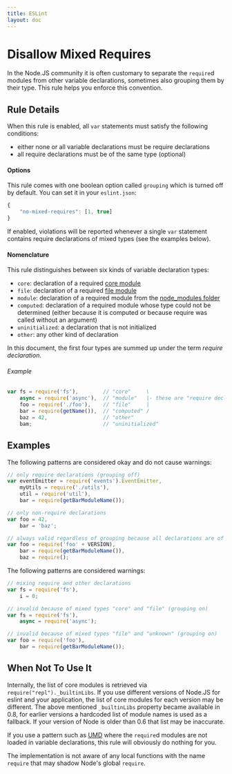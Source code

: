 ```yaml
---
title: ESLint
layout: doc
---
```

# Disallow Mixed Requires

In the Node.JS community it is often customary to separate the `require`d modules from other variable declarations, sometimes also grouping them by their type. This rule helps you enforce this convention.

## Rule Details

When this rule is enabled, all `var` statements must satisfy the following conditions:

 - either none or all variable declarations must be require declarations
 - all require declarations must be of the same type (optional)

#### Options

This rule comes with one boolean option called `grouping` which is turned off by default. You can set it in your `eslint.json`:

```js
{
    "no-mixed-requires": [1, true]
}
```
If enabled, violations will be reported whenever a single `var` statement contains require declarations of mixed types (see the examples below).

#### Nomenclature
This rule distinguishes between six kinds of variable declaration types:
 - `core`: declaration of a required [core module][1]
 - `file`: declaration of a required [file module][2]
 - `module`: declaration of a required module from the [node_modules folder][3]
 - `computed`: declaration of a required module whose type could not be determined (either because it is computed or because require was called without an argument)
 - `uninitialized`: a declaration that is not initialized
 - `other`: any other kind of declaration

In this document, the first four types are summed up under the term *require declaration*.

###### Example
```javascript
var fs = require('fs'),        // "core"     \
    async = require('async'),  // "module"   |- these are "require declaration"s
    foo = require('./foo'),    // "file"     |
    bar = require(getName()),  // "computed" /
    baz = 42,                  // "other"
    bam;                       // "uninitialized"
```

## Examples

The following patterns are considered okay and do not cause warnings:

```js
// only require declarations (grouping off)
var eventEmitter = require('events').EventEmitter,
    myUtils = require('./utils'),
    util = require('util'),
    bar = require(getBarModuleName());

// only non-require declarations
var foo = 42,
    bar = 'baz';

// always valid regardless of grouping because all declarations are of the same type
var foo = require('foo' + VERSION),
    bar = require(getBarModuleName()),
    baz = require();
```

The following patterns are considered warnings:

```js
// mixing require and other declarations
var fs = require('fs'),
    i = 0;

// invalid because of mixed types "core" and "file" (grouping on)
var fs = require('fs'),
    async = require('async');

// invalid because of mixed types "file" and "unknown" (grouping on)
var foo = require('foo'),
    bar = require(getBarModuleName());
```


## When Not To Use It
Internally, the list of core modules is retrieved via `require("repl")._builtinLibs`. If you use different versions of Node.JS for eslint and your application, the list of core modules for each version may be different.
The above mentioned `_builtinLibs` property became available in 0.8, for earlier versions a hardcoded list of module names is used as a fallback. If your version of Node is older than 0.6 that list may be inaccurate.

If you use a pattern such as [UMD][4] where the `require`d modules are not loaded in variable declarations, this rule will obviously do nothing for you.

The implementation is not aware of any local functions with the name `require` that may shadow Node's global `require`.

[1]: http://nodejs.org/api/modules.html#modules_core_modules
[2]: http://nodejs.org/api/modules.html#modules_file_modules
[3]: http://nodejs.org/api/modules.html#modules_loading_from_node_modules_folders
[4]: https://github.com/umdjs/umd
